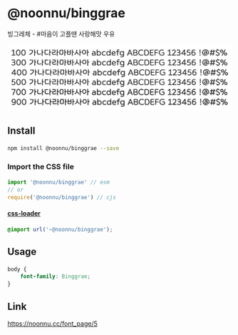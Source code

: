 # @noonnu/binggrae

빙그레체 - #마음이 고플땐 사랑해맛 우유

![example](./example.png)

## Install

```bash
npm install @noonnu/binggrae --save
```

### Import the CSS file

```js
import '@noonnu/binggrae' // esm
// or
require('@noonnu/binggrae') // cjs
```

#### [css-loader](https://github.com/webpack-contrib/css-loader)

```css
@import url('~@noonnu/binggrae');
```

## Usage

```css
body {
    font-family: Binggrae;
}
```

## Link

https://noonnu.cc/font_page/5
